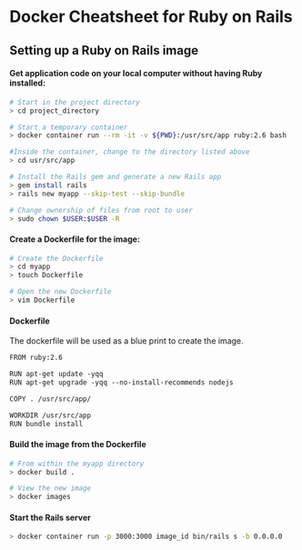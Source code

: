 # Docker Cheatsheet for Ruby on Rails

## Setting up a Ruby on Rails image

#### Get application code on your local computer without having Ruby installed:
```bash
# Start in the project directory
> cd project_directory

# Start a temporary container
> docker container run --rm -it -v ${PWD}:/usr/src/app ruby:2.6 bash

#Inside the container, change to the directory listed above
> cd usr/src/app

# Install the Rails gem and generate a new Rails app
> gem install rails
> rails new myapp --skip-test --skip-bundle

# Change ownership of files from root to user
> sudo chown $USER:$USER -R
```

#### Create a Dockerfile for the image:
```bash
# Create the Dockerfile
> cd myapp
> touch Dockerfile

# Open the new Dockerfile
> vim Dockerfile
```

#### Dockerfile
The dockerfile will be used as a blue print to create the image.
```txt
FROM ruby:2.6

RUN apt-get update -yqq
RUN apt-get upgrade -yqq --no-install-recommends nodejs

COPY . /usr/src/app/

WORKDIR /usr/src/app
RUN bundle install
```

#### Build the image from the Dockerfile
```bash
# From within the myapp directory
> docker build .

# View the new image
> docker images
```

#### Start the Rails server
```bash
> docker container run -p 3000:3000 image_id bin/rails s -b 0.0.0.0
```


